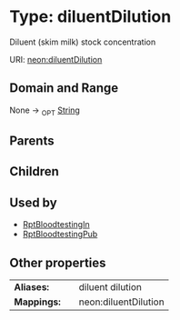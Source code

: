 
# Type: diluentDilution


Diluent (skim milk) stock concentration

URI: [neon:diluentDilution](https://data.neonscience.org/diluentDilution)


## Domain and Range

None ->  <sub>OPT</sub> [String](types/String.md)

## Parents


## Children


## Used by

 * [RptBloodtestingIn](RptBloodtestingIn.md)
 * [RptBloodtestingPub](RptBloodtestingPub.md)

## Other properties

|  |  |  |
| --- | --- | --- |
| **Aliases:** | | diluent dilution |
| **Mappings:** | | neon:diluentDilution |

